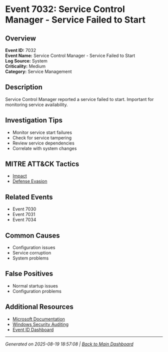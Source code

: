 # Event 7032: Service Control Manager - Service Failed to Start

## Overview
**Event ID:** 7032  
**Event Name:** Service Control Manager - Service Failed to Start  
**Log Source:** System  
**Criticality:** Medium  
**Category:** Service Management  

## Description
Service Control Manager reported a service failed to start. Important for monitoring service availability.

## Investigation Tips
- Monitor service start failures
- Check for service tampering
- Review service dependencies
- Correlate with system changes

## MITRE ATT&CK Tactics
- [Impact](https://attack.mitre.org/tactics/TA0040/)
- [Defense Evasion](https://attack.mitre.org/tactics/TA0005/)

## Related Events
- Event 7030
- Event 7031
- Event 7034

## Common Causes
- Configuration issues
- Service corruption
- System problems

## False Positives
- Normal startup issues
- Configuration problems

## Additional Resources
- [Microsoft Documentation](https://learn.microsoft.com/en-us/windows/win32/services/service-control-manager)
- [Windows Security Auditing](https://learn.microsoft.com/en-us/windows/security/threat-protection/auditing/audit-events)
- [Event ID Dashboard](../index.html)

---
*Generated on 2025-08-19 18:57:08 | [Back to Main Dashboard](../index.html)*
